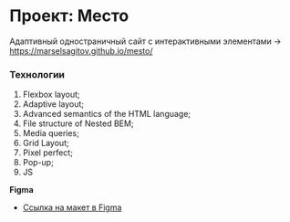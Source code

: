 # Проект: Место

Адаптивный одностраничный сайт с интерактивными элементами
-> https://marselsagitov.github.io/mesto/

### Технологии

1. Flexbox layout;
2. Adaptive layout;
3. Advanced semantics of the HTML language;
4. File structure of Nested BEM;
5. Media queries;
6. Grid Layout;
7. Pixel perfect;
8. Pop-up;
9. JS


**Figma**

* [Ссылка на макет в Figma](https://www.figma.com/file/2cn9N9jSkmxD84oJik7xL7/JavaScript.-Sprint-4?node-id=0%3A1)
